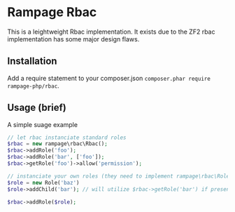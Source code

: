 # Rampage Rbac

This is a leightweight Rbac implementation.
It exists due to the ZF2 rbac implementation has some major design flaws.

## Installation

Add a require statement to your composer.json `composer.phar require rampage-php/rbac`.

## Usage (brief)

A simple suage example

```php
// let rbac instanciate standard roles
$rbac = new rampage\rbac\Rbac();
$rbac->addRole('foo');
$rbac->addRole('bar', ['foo']);
$rbac->getRole('foo')->allow('permission');

// instanciate your own roles (they need to implement rampage\rbac\RoleInterface)
$role = new Role('baz')
$role->addChild('bar'); // will utilize $rbac->getRole('bar') if present.

$rbac->addRole($role);
```
